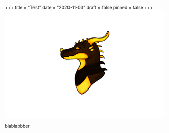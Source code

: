 +++
title = "Test"
date = "2020-11-03"
draft = false
pinned = false
+++
![Blabla](amber-the-dragon-.png "Dragon.")

blablabbber